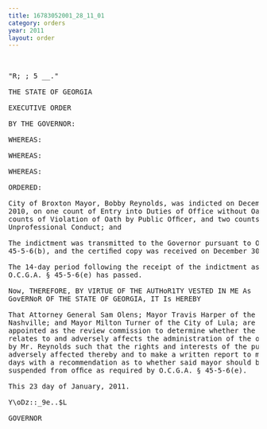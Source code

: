 ```yaml
---
title: 16783052001_28_11_01
category: orders
year: 2011
layout: order
---
```


<pre> 

"R; ; 5 __."

THE STATE OF GEORGIA

EXECUTIVE ORDER

BY THE GOVERNOR:

WHEREAS:

WHEREAS:

WHEREAS:

ORDERED:

City of Broxton Mayor, Bobby Reynolds, was indicted on December 17,
2010, on one count of Entry into Duties of Office without Oath, two
counts of Violation of Oath by Public Ofﬁcer, and two counts of
Unprofessional Conduct; and

The indictment was transmitted to the Governor pursuant to O.C.G.A. §
45-5-6(b), and the certiﬁed copy was received on December 30, 2010; and

The 14-day period following the receipt of the indictment as prescribed by
O.C.G.A. § 45-5-6(e) has passed.

Now, THEREFORE, BY VIRTUE OF THE AUTHoR1TY VESTED IN ME As
GovERNoR OF THE STATE OF GEORGIA, IT Is HEREBY

That Attorney General Sam Olens; Mayor Travis Harper of the City of
Nashville; and Mayor Milton Turner of the City of Lula; are hereby
appointed as the review commission to determine whether the indictment
relates to and adversely affects the administration of the ofﬁce of mayor
by Mr. Reynolds such that the rights and interests of the public are
adversely affected thereby and to make a written report to me within 14
days with a recommendation as to whether said mayor should be
suspended from ofﬁce as required by O.C.G.A. § 45-5-6(e).

This 23 day of January, 2011.

Y\oDz::_9e..$L

GOVERNOR

</pre>
